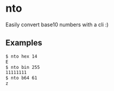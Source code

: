 # nto

Easily convert base10 numbers with a cli :)

## Examples

```sh
$ nto hex 14
E
$ nto bin 255
11111111
$ nto b64 61
z
```
